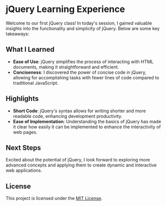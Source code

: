 # jQuery Learning Experience

Welcome to our first jQuery class! In today's session, I gained valuable insights into the functionality and simplicity of jQuery. Below are some key takeaways:

## What I Learned

- **Ease of Use**: jQuery simplifies the process of interacting with HTML documents, making it straightforward and efficient.
- **Conciseness**: I discovered the power of concise code in jQuery, allowing for accomplishing tasks with fewer lines of code compared to traditional JavaScript.

## Highlights

- **Short Code**: jQuery's syntax allows for writing shorter and more readable code, enhancing development productivity.
- **Ease of Implementation**: Understanding the basics of jQuery has made it clear how easily it can be implemented to enhance the interactivity of web pages.

## Next Steps

Excited about the potential of jQuery, I look forward to exploring more advanced concepts and applying them to create dynamic and interactive web applications.

## License

This project is licensed under the [MIT License](LICENSE).
